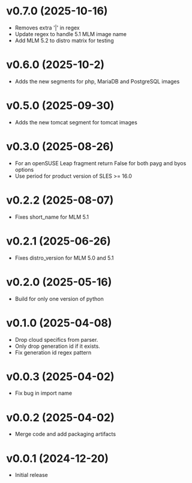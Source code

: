 v0.7.0 (2025-10-16)
======

- Removes extra '|' in regex
- Update regex to handle 5.1 MLM image name
- Add MLM 5.2 to distro matrix for testing

v0.6.0 (2025-10-2)
======

- Adds the new segments for php, MariaDB and PostgreSQL images

v0.5.0 (2025-09-30)
======

- Adds the new tomcat segment for tomcat images

v0.3.0 (2025-08-26)
======

- For an openSUSE Leap fragment return False for both payg and byos options
- Use period for product version of SLES >= 16.0

v0.2.2 (2025-08-07)
======

- Fixes short_name for MLM 5.1

v0.2.1 (2025-06-26)
======

- Fixes distro_version for MLM 5.0 and 5.1

v0.2.0 (2025-05-16)
======

- Build for only one version of python

v0.1.0 (2025-04-08)
======

- Drop cloud specifics from parser.
- Only drop generation id if it exists.
- Fix generation id regex pattern

v0.0.3 (2025-04-02)
======

- Fix bug in import name

v0.0.2 (2025-04-02)
======

- Merge code and add packaging artifacts

v0.0.1 (2024-12-20)
======

- Initial release
